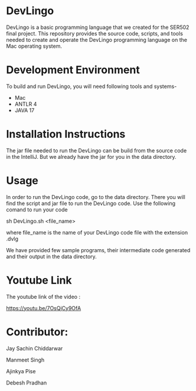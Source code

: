 # DevLingo 
DevLingo is a basic programming language that we created for the SER502 final project. This repository provides the source code, scripts, and tools needed to create and operate the DevLingo programming language on the Mac operating system.
# Development Environment
To build and run DevLingo, you will need following tools and systems-
- Mac
- ANTLR 4
- JAVA 17
# Installation Instructions
The jar file needed to run the DevLingo can be build from the source code in the IntelliJ. But we already have the jar for you in the data directory.
# Usage

In order to run the DevLingo code, go to the data directory. There you will find the script and jar file to run the DevLingo code. Use the following comand to run your code

sh DevLingo.sh <file_name>

where file_name is the name of your DevLingo code file with the extension .dvlg

We have provided few sample programs, their intermediate code generated and their output in the data directory.

# Youtube Link

The youtube link of the video :

https://youtu.be/7OsQjCy9OfA

# Contributor:
Jay Sachin Chiddarwar

Manmeet Singh

Ajinkya Pise

Debesh Pradhan

